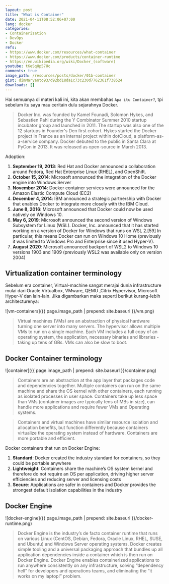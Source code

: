 ```yaml
---
layout: post
title: "What is Container"
date: 2021-04-11T08:52:06+07:00
lang: docker
categories:
- Containerization
- DevOps
- Docker
refs: 
- https://www.docker.com/resources/what-container
- https://www.docker.com/products/container-runtime
- https://en.wikipedia.org/wiki/Docker_(software)
youtube: tKeSqHp57Uc
comments: true
image_path: /resources/posts/docker/01b-container
gist: dimMaryanto93/d92bd18da1c73c230d7762361f738524
downloads: []
---
```


Hai semuanya di materi kali ini, kita akan membahas `Apa itu Container?`, tpi sebelum itu saya mau ceritain dulu sejarahnya Docker. 

> Docker Inc. was founded by Kamel Founadi, Solomon Hykes, and Sebastien Pahl during the Y Combinator Summer 2010 startup incubator group and launched in 2011. The startup was also one of the 12 startups in Founder's Den first cohort. Hykes started the Docker project in France as an internal project within dotCloud, a platform-as-a-service company. Docker debuted to the public in Santa Clara at PyCon in 2013. It was released as open-source in March 2013.

Adoption:

1. **September 19, 2013**: Red Hat and Docker announced a collaboration around Fedora, Red Hat Enterprise Linux (RHEL), and OpenShift.
2. **October 15, 2014**: Microsoft announced the integration of the Docker engine into Windows Server
3. **November 2014**: Docker container services were announced for the Amazon Elastic Compute Cloud (EC2)
4. **December 4, 2014**: IBM announced a strategic partnership with Docker that enables Docker to integrate more closely with the IBM Cloud.
5. **June 8, 2016**: Microsoft announced that Docker could now be used natively on Windows 10.
6. **May 6, 2019**: Microsoft announced the second version of Windows Subsystem for Linux (WSL). Docker, Inc. announced that it has started working on a version of Docker for Windows that runs on WSL 2.[59] In particular, this means Docker can run on Windows 10 Home (previously it was limited to Windows Pro and Enterprise since it used Hyper-V).
7. **August 2020**: Microsoft announced backport of WSL2 to Windows 10 versions 1903 and 1909 (previously WSL2 was available only on version 2004)

## Virtualization container terminology

Sebelum era container, Virtual-machine sangat merajai dunia infrastructure mulai dari Oracle Virtualbox, VMware, QEMU ,Citrix Hypervisor, Microsoft Hyper-V dan lain-lain. Jika digambarkan maka seperti berikut kurang-lebih architecturenya:

![vm-containers]({{ page.image_path | prepend: site.baseurl }}/vm.png)

> Virtual machines (VMs) are an abstraction of physical hardware turning one server into many servers. The hypervisor allows multiple VMs to run on a single machine. Each VM includes a full copy of an operating system, the application, necessary binaries and libraries - taking up tens of GBs. VMs can also be slow to boot.

## Docker Container terminology

![container]({{ page.image_path | prepend: site.baseurl }}/container.png)

> Containers are an abstraction at the app layer that packages code and dependencies together. Multiple containers can run on the same machine and share the OS kernel with other containers, each running as isolated processes in user space. Containers take up less space than VMs (container images are typically tens of MBs in size), can handle more applications and require fewer VMs and Operating systems.

> Containers and virtual machines have similar resource isolation and allocation benefits, but function differently because containers virtualize the operating system instead of hardware. Containers are more portable and efficient.

Docker containers that run on Docker Engine:

1. **Standard**: Docker created the industry standard for containers, so they could be portable anywhere
2. **Lightweight**: Containers share the machine’s OS system kernel and therefore do not require an OS per application, driving higher server efficiencies and reducing server and licensing costs
3. **Secure**: Applications are safer in containers and Docker provides the strongest default isolation capabilities in the industry

## Docker Engine

![docker-engine]({{ page.image_path | prepend: site.baseurl }}/docker-runtime.png)

> Docker Engine is the industry’s de facto container runtime that runs on various Linux (CentOS, Debian, Fedora, Oracle Linux, RHEL, SUSE, and Ubuntu) and Windows Server operating systems. Docker creates simple tooling and a universal packaging approach that bundles up all application dependencies inside a container which is then run on Docker Engine. Docker Engine enables containerized applications to run anywhere consistently on any infrastructure, solving “dependency hell” for developers and operations teams, and eliminating the “it works on my laptop!” problem.